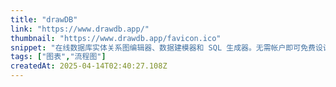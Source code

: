 ```yaml
---
title: "drawDB"
link: "https://www.drawdb.app/"
thumbnail: "https://www.drawdb.app/favicon.ico"
snippet: "在线数据库实体关系图编辑器、数据建模器和 SQL 生成器。无需帐户即可免费设计、可视化和导出脚本。"
tags: ["图表","流程图"]
createdAt: 2025-04-14T02:40:27.108Z
---
```

